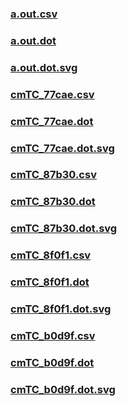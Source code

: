 ### [a.out.csv](a.out.csv)
### [a.out.dot](a.out.dot)
### [a.out.dot.svg](a.out.dot.svg)
### [cmTC_77cae.csv](cmTC_77cae.csv)
### [cmTC_77cae.dot](cmTC_77cae.dot)
### [cmTC_77cae.dot.svg](cmTC_77cae.dot.svg)
### [cmTC_87b30.csv](cmTC_87b30.csv)
### [cmTC_87b30.dot](cmTC_87b30.dot)
### [cmTC_87b30.dot.svg](cmTC_87b30.dot.svg)
### [cmTC_8f0f1.csv](cmTC_8f0f1.csv)
### [cmTC_8f0f1.dot](cmTC_8f0f1.dot)
### [cmTC_8f0f1.dot.svg](cmTC_8f0f1.dot.svg)
### [cmTC_b0d9f.csv](cmTC_b0d9f.csv)
### [cmTC_b0d9f.dot](cmTC_b0d9f.dot)
### [cmTC_b0d9f.dot.svg](cmTC_b0d9f.dot.svg)
